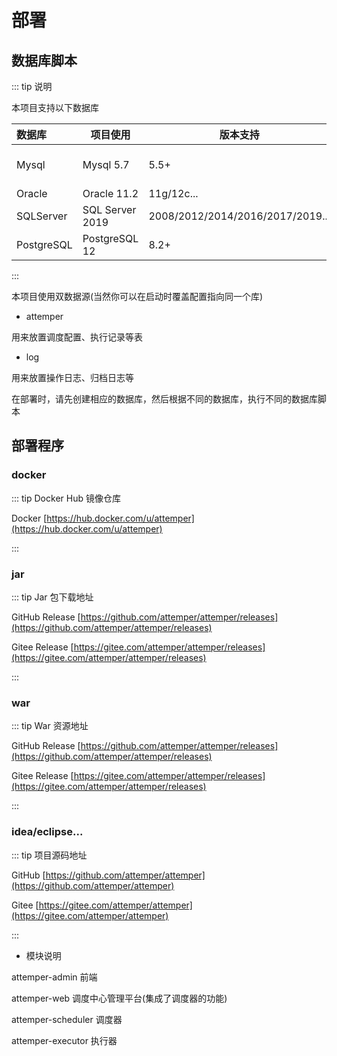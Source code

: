 # 部署

## 数据库脚本

::: tip 说明

本项目支持以下数据库

| 数据库     | 项目使用        | 版本支持                         | 驱动包                      |
| :--------- | --------------- | -------------------------------- | --------------------------- |
| Mysql      | Mysql 5.7       | 5.5+                             | mysql-connector-java@5.1.48 |
| Oracle     | Oracle 11.2     | 11g/12c...                       | ojdbc6@11.2.0.3             |
| SQLServer  | SQL Server 2019 | 2008/2012/2014/2016/2017/2019... | mssql-jdbc@6.2.2.jre8       |
| PostgreSQL | PostgreSQL 12   | 8.2+                             | postgresql&42.2.8           |

:::

本项目使用双数据源(当然你可以在启动时覆盖配置指向同一个库)

- attemper

用来放置调度配置、执行记录等表

- log

用来放置操作日志、归档日志等

在部署时，请先创建相应的数据库，然后根据不同的数据库，执行不同的数据库脚本

## 部署程序

### docker

::: tip Docker Hub 镜像仓库

Docker [https://hub.docker.com/u/attemper](https://hub.docker.com/u/attemper)

:::

### jar

::: tip Jar 包下载地址

GitHub Release [https://github.com/attemper/attemper/releases](https://github.com/attemper/attemper/releases)

Gitee Release [https://gitee.com/attemper/attemper/releases](https://gitee.com/attemper/attemper/releases)

:::

### war

::: tip War 资源地址

GitHub Release [https://github.com/attemper/attemper/releases](https://github.com/attemper/attemper/releases)

Gitee Release [https://gitee.com/attemper/attemper/releases](https://gitee.com/attemper/attemper/releases)

:::

### idea/eclipse...

::: tip 项目源码地址

GitHub [https://github.com/attemper/attemper](https://github.com/attemper/attemper)

Gitee [https://gitee.com/attemper/attemper](https://gitee.com/attemper/attemper)

:::

- 模块说明

attemper-admin
前端

attemper-web
调度中心管理平台(集成了调度器的功能)

attemper-scheduler
调度器

attemper-executor
执行器
